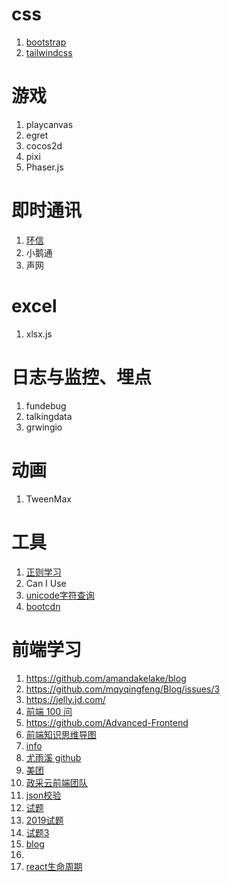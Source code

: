 # css

1. [bootstrap](https://www.bootcss.com/)
2. [tailwindcss](https://www.tailwindcss.cn/)

# 游戏

1. playcanvas
2. egret
3. cocos2d
4. pixi
5. Phaser.js

# 即时通讯
1. [环信](http://docs-im.easemob.com/im/quickstart/guide/introduction)
2. 小鹅通
3. 声网

# excel
1. xlsx.js


# 日志与监控、埋点
1. fundebug
2. talkingdata
3. grwingio

# 动画

1. TweenMax


# 工具
1. [正则学习](https://jex.im/regulex)
2. Can I Use
3. [unicode字符查询](https://www.qqxiuzi.cn/zh/unicode-zifu.php?plane=1&ks=10000&js=10FFF)
4. [bootcdn](https://www.bootcdn.cn/)

# 前端学习

1. https://github.com/amandakelake/blog
2. https://github.com/mqyqingfeng/Blog/issues/3
3. https://jelly.jd.com/
4. [前端 100 问](https://github.com/yygmind/blog/issues/43)
5. https://github.com/Advanced-Frontend
6. [前端知识思维导图](https://www.cnblogs.com/cYang2030/p/14111036.html)
7. [info](https://www.infoq.cn/article/DsHtSbi6PwCI1TgLL6Jc)
8. [尤雨溪 github](https://github.com/yyx990803/tucao/issues/1)
9. [美团](https://tech.meituan.com/2018/10/11/fe-security-csrf.html)
10. [政采云前端团队](https://www.zoo.team/article/jsbridge)
11. [json校验](https://ajv.js.org/guide/formats.html#string-formats)
12. [试题](https://bitable.feishu.cn/app8Ok6k9qafpMkgyRbfgxeEnet?from=logout&table=tblEnSV2PNAajtWE&view=vewJHSwJVd)
13. [2019试题](https://github.com/phshy0607/issue-blog-record/issues/11)
13. [试题3](https://github.com/Amybiubiu/Blog/issues/19)
13. [blog](https://github.com/yygmind/blog)
14. [](https://github.com/aermin/blog)
15. [react生命周期](https://projects.wojtekmaj.pl/react-lifecycle-methods-diagram/)